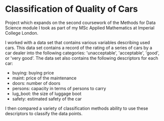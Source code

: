 # Classification of Quality of Cars

Project which expands on the second coursework of the Methods for Data Science module I took as part of my MSc Applied Mathematics at Imperial College London.

I worked with a data set that contains various variables describing used cars. This data set contains a record of the rating of a series of cars by a car dealer into the following categories: 'unacceptable', 'acceptable', 'good', or 'very good'. The data set also contains the following descriptors for each car: 
- buying:  buying price
- maint: price of the maintenance
- doors: number of doors
- persons: capacity in terms of persons to carry
- lug_boot: the size of luggage boot
- safety: estimated safety of the car

I then compared a variety of classification methods ability to use these descriptors to classify the data points.

